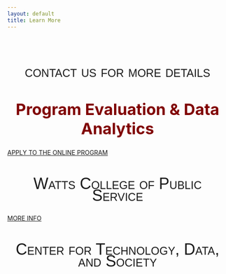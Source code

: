 ```yaml
---
layout: default
title: Learn More
---
```


<style>
h2 {
font-family: "Century Gothic", CenturyGothic, AppleGothic, sans-serif; 
  font-size: 36px; 
  font-style: normal; 
  font-variant: small-caps; 
  font-weight: 100;
  line-height: 26.4px;
  text-align: center;
}
h1 { 
  font-size: 36px;  
  color: maroon;
  text-align: center;
}
img {
  display: block;
  margin-left: auto;
  margin-right: auto;
}
.uk-button{
   align: center;
 }
 </style>
 

 
 <br>



## contact us for more details


# Program Evaluation & Data Analytics

<a class="uk-button uk-button-primary" href="https://asuonline.asu.edu/online-degree-programs/graduate/program-evaluation-and-data-analytics-ms/">APPLY TO THE ONLINE PROGRAM</a>

## Watts College of Public Service

<a class="uk-button uk-button-danger" href="https://publicservice.asu.edu/programs/ms/program-evaluation-and-data-analytics-ms">MORE INFO</a>

## Center for Technology, Data, and Society


<br>
